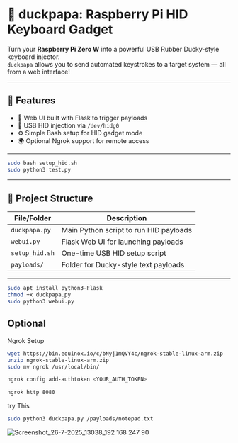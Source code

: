 # 🦆 duckpapa: Raspberry Pi HID Keyboard Gadget

Turn your **Raspberry Pi Zero W** into a powerful USB Rubber Ducky-style keyboard injector.  
`duckpapa` allows you to send automated keystrokes to a target system — all from a web interface!

---
## 🚀 Features

- 📱 Web UI built with Flask to trigger payloads
- 🔐 USB HID injection via `/dev/hidg0`
- ⚙️ Simple Bash setup for HID gadget mode
- 🌍 Optional Ngrok support for remote access
---

```bash
sudo bash setup_hid.sh
sudo python3 test.py
```
---

## 📁 Project Structure

| File/Folder         | Description                                 |
|---------------------|---------------------------------------------|
| `duckpapa.py`       | Main Python script to run HID payloads      |
| `webui.py`          | Flask Web UI for launching payloads         |
| `setup_hid.sh`      | One-time USB HID setup script               |
| `payloads/`         | Folder for Ducky-style text payloads        |

---

``` bash
sudo apt install python3-Flask
chmod +x duckpapa.py
sudo python3 webui.py

```
## Optional
Ngrok Setup
``` bash
wget https://bin.equinox.io/c/bNyj1mQVY4c/ngrok-stable-linux-arm.zip
unzip ngrok-stable-linux-arm.zip
sudo mv ngrok /usr/local/bin/
```
```bash
ngrok config add-authtoken <YOUR_AUTH_TOKEN>
```
```bash
ngrok http 8080
```
try This
``` bash
sudo python3 duckpapa.py /payloads/notepad.txt
```
![Screenshot_26-7-2025_13038_192 168 247 90](https://github.com/user-attachments/assets/a67ab291-e7f0-4570-ad9b-daeb1ea33ec4)
